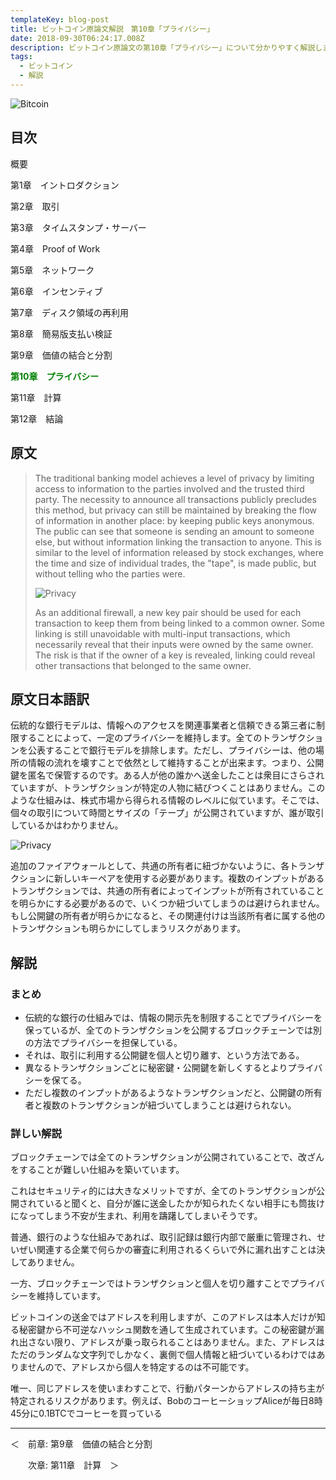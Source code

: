 ```yaml
---
templateKey: blog-post
title: ビットコイン原論文解説　第10章「プライバシー」
date: 2018-09-30T06:24:17.008Z
description: ビットコイン原論文の第10章「プライバシー」について分かりやすく解説します。
tags:
  - ビットコイン
  - 解説
---
```

![Bitcoin](/img/bitcoin-header.jpg)

## 目次

概要

第1章　イントロダクション

第2章　取引

第3章　タイムスタンプ・サーバー

第4章　Proof of Work

第5章　ネットワーク

第6章　インセンティブ

第7章　ディスク領域の再利用

第8章　簡易版支払い検証

第9章　価値の結合と分割

**<font color="Green">第10章　プライバシー</font>**

第11章　計算

第12章　結論

## 原文

> The traditional banking model achieves a level of privacy by limiting access to information to the parties involved and the trusted third party. The necessity to announce all transactions publicly precludes this method, but privacy can still be maintained by breaking the flow of information in another place: by keeping public keys anonymous. The public can see that someone is sending an amount to someone else, but without information linking the transaction to anyone. This is similar to the level of information released by stock exchanges, where the time and size of individual trades, the "tape", is made public, but without telling who the parties were.
>
> ![Privacy](/img/bitcoin_privacy_pdf.png)
>
> As an additional firewall, a new key pair should be used for each transaction to keep them from being linked to a common owner. Some linking is still unavoidable with multi-input transactions, which necessarily reveal that their inputs were owned by the same owner. The risk is that if the owner of a key is revealed, linking could reveal other transactions that belonged to the same owner.

## 原文日本語訳

伝統的な銀行モデルは、情報へのアクセスを関連事業者と信頼できる第三者に制限することによって、一定のプライバシーを維持します。全てのトランザクションを公表することで銀行モデルを排除します。ただし、プライバシーは、他の場所の情報の流れを壊すことで依然として維持することが出来ます。つまり、公開鍵を匿名で保管するのです。ある人が他の誰かへ送金したことは衆目にさらされていますが、トランザクションが特定の人物に結びつくことはありません。このような仕組みは、株式市場から得られる情報のレベルに似ています。そこでは、個々の取引について時間とサイズの「テープ」が公開されていますが、誰が取引しているかはわかりません。

![Privacy](/img/bitcoin_privacy_pdf.png)

追加のファイアウォールとして、共通の所有者に紐づかないように、各トランザクションに新しいキーペアを使用する必要があります。複数のインプットがあるトランザクションでは、共通の所有者によってインプットが所有されていることを明らかにする必要があるので、いくつか紐づいてしまうのは避けられません。もし公開鍵の所有者が明らかになると、その関連付けは当該所有者に属する他のトランザクションも明らかにしてしまうリスクがあります。

## 解説

### まとめ

* 伝統的な銀行の仕組みでは、情報の開示先を制限することでプライバシーを保っているが、全てのトランザクションを公開するブロックチェーンでは別の方法でプライバシーを担保している。
* それは、取引に利用する公開鍵を個人と切り離す、という方法である。
* 異なるトランザクションごとに秘密鍵・公開鍵を新しくするとよりプライバシーを保てる。
* ただし複数のインプットがあるようなトランザクションだと、公開鍵の所有者と複数のトランザクションが紐づいてしまうことは避けられない。

### 詳しい解説

ブロックチェーンでは全てのトランザクションが公開されていることで、改ざんをすることが難しい仕組みを築いています。

これはセキュリティ的には大きなメリットですが、全てのトランザクションが公開されていると聞くと、自分が誰に送金したかが知られたくない相手にも筒抜けになってしまう不安が生まれ、利用を躊躇してしまいそうです。

普通、銀行のような仕組みであれば、取引記録は銀行内部で厳重に管理され、せいぜい関連する企業で何らかの審査に利用されるくらいで外に漏れ出すことは決してありません。

一方、ブロックチェーンではトランザクションと個人を切り離すことでプライバシーを維持しています。

ビットコインの送金ではアドレスを利用しますが、このアドレスは本人だけが知る秘密鍵から不可逆なハッシュ関数を通して生成されています。この秘密鍵が漏れ出さない限り、アドレスが乗っ取られることはありません。また、アドレスはただのランダムな文字列でしかなく、裏側で個人情報と紐づいているわけではありませんので、アドレスから個人を特定するのは不可能です。

唯一、同じアドレスを使いまわすことで、行動パターンからアドレスの持ち主が特定されるリスクがあります。例えば、BobのコーヒーショップAliceが毎日8時45分に0.1BTCでコーヒーを買っている

<hr>
＜　前章: 第9章　価値の結合と分割

　　次章: 第11章　計算　＞
